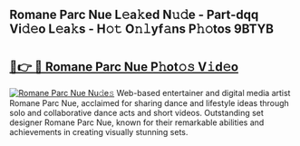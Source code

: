 ## Romane Parc Nue L𝚎a𝚔ed N𝚞𝚍e - Part-dqq Vi𝚍𝚎o L𝚎a𝚔s - H𝚘𝚝 O𝚗𝚕yf𝚊ns P𝚑𝚘tos 9BTYB

# <h2><a href="http://kf6um2.oniu.top/?m=Romane+Parc+Nue">🔗👉 🔴 Romane Parc Nue P𝚑ot𝚘𝚜 V𝚒d𝚎o</a></h2>

[![Romane Parc Nue Nu𝚍e𝚜](https://i.imgur.com/0qMVB7G.gif)](http://kf6um2.oniu.top/?m=Romane+Parc+Nue)
Web-based entertainer and digital media artist Romane Parc Nue, acclaimed for sharing dance and lifestyle ideas through solo and collaborative dance acts and short videos. Outstanding set designer Romane Parc Nue, known for their remarkable abilities and achievements in creating visually stunning sets.  
